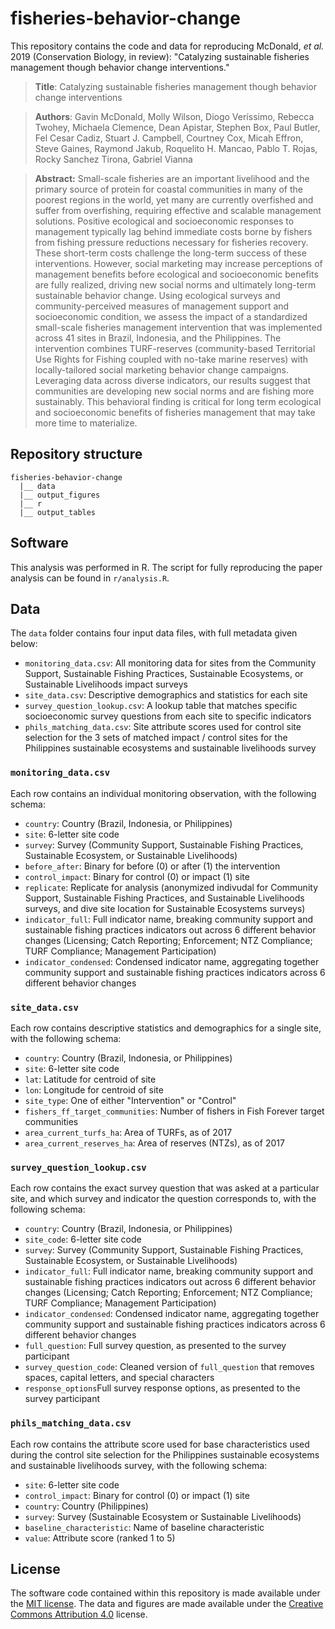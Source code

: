# fisheries-behavior-change
This repository contains the code and data for reproducing McDonald, *et al.* 2019 (Conservation Biology, in review): "Catalyzing sustainable fisheries management though behavior change interventions."

> **Title**: Catalyzing sustainable fisheries management though behavior change interventions

> **Authors**: Gavin McDonald, Molly Wilson, Diogo Veríssimo, Rebecca Twohey, Michaela Clemence, Dean Apistar, Stephen Box, Paul Butler, Fel Cesar Cadiz, Stuart J. Campbell, Courtney Cox, Micah Effron, Steve Gaines, Raymond Jakub, Roquelito H. Mancao, Pablo T. Rojas, Rocky Sanchez Tirona, Gabriel Vianna


> **Abstract:** Small-scale fisheries are an important livelihood and the primary source of protein for coastal communities in many of the poorest regions in the world, yet many are currently overfished and suffer from overfishing, requiring effective and scalable management solutions. Positive ecological and socioeconomic responses to management typically lag behind immediate costs borne by fishers from fishing pressure reductions necessary for fisheries recovery. These short-term costs challenge the long-term success of these interventions. However, social marketing may increase perceptions of management benefits before ecological and socioeconomic benefits are fully realized, driving new social norms and ultimately long-term sustainable behavior change. Using ecological surveys and community-perceived measures of management support and socioeconomic condition, we assess the impact of a standardized small-scale fisheries management intervention that was implemented across 41 sites in Brazil, Indonesia, and the Philippines. The intervention combines TURF-reserves (community-based Territorial Use Rights for Fishing coupled with no-take marine reserves) with locally-tailored social marketing behavior change campaigns. Leveraging data across diverse indicators, our results suggest that communities are developing new social norms and are fishing more sustainably. This behavioral finding is critical for long term ecological and socioeconomic benefits of fisheries management that may take more time to materialize.  

## Repository structure  

```
fisheries-behavior-change 
  |__ data
  |__ output_figures
  |__ r
  |__ output_tables
```

## Software

This analysis was performed in R. The script for fully reproducing the paper analysis can be found in `r/analysis.R`.

## Data

The `data` folder contains four input data files, with full metadata given below:  

* `monitoring_data.csv`: All monitoring data for sites from the Community Support, Sustainable Fishing Practices, Sustainable Ecosystems, or Sustainable Livelihoods impact surveys   
* `site_data.csv`: Descriptive demographics and statistics for each site  
* `survey_question_lookup.csv`: A lookup table that matches specific socioeconomic survey questions from each site to specific indicators     
* `phils_matching_data.csv`: Site attribute scores used for control site selection for the 3 sets of matched impact / control sites for the Philippines sustainable ecosystems and sustainable livelihoods survey  

### `monitoring_data.csv`

Each row contains an individual monitoring observation, with the following schema:

* `country`: Country (Brazil, Indonesia, or Philippines)  
* `site`: 6-letter site code 
* `survey`: Survey (Community Support, Sustainable Fishing Practices, Sustainable Ecosystem, or Sustainable Livelihoods)  
* `before_after`: Binary for before (0) or after (1) the intervention  
* `control_impact`: Binary for control (0) or impact (1) site 
* `replicate`: Replicate for analysis (anonymized indivudal for Community Support, Sustainable Fishing Practices, and Sustainable Livelihoods surveys, and dive site location for Sustainable Ecosystems surveys)  
* `indicator_full`: Full indicator name, breaking community support and sustainable fishing practices indicators out across 6 different behavior changes (Licensing; Catch Reporting; Enforcement; NTZ Compliance; TURF Compliance; Management Participation)  
* `indicator_condensed`: Condensed indicator name, aggregating together community support and sustainable fishing practices indicators across 6 different behavior changes 

### `site_data.csv`  

Each row contains descriptive statistics and demographics for a single site, with the following schema:  

* `country`: Country (Brazil, Indonesia, or Philippines)  
* `site`: 6-letter site code 
* `lat`: Latitude for centroid of site
* `lon`: Longitude for centroid of site
* `site_type`: One of either "Intervention" or "Control"
* `fishers_ff_target_communities`: Number of fishers in Fish Forever target communities  
* `area_current_turfs_ha`: Area of TURFs, as of 2017  
* `area_current_reserves_ha`: Area of reserves (NTZs), as of 2017 


### `survey_question_lookup.csv`

Each row contains the exact survey question that was asked at a particular site, and which survey and indicator the question corresponds to, with the following schema:

* `country`: Country (Brazil, Indonesia, or Philippines)  
* `site_code`: 6-letter site code 
* `survey`: Survey (Community Support, Sustainable Fishing Practices, Sustainable Ecosystem, or Sustainable Livelihoods)  
* `indicator_full`: Full indicator name, breaking community support and sustainable fishing practices indicators out across 6 different behavior changes (Licensing; Catch Reporting; Enforcement; NTZ Compliance; TURF Compliance; Management Participation)  
* `indicator_condensed`: Condensed indicator name, aggregating together community support and sustainable fishing practices indicators across 6 different behavior changes 
* `full_question`: Full survey question, as presented to the survey participant   
* `survey_question_code`: Cleaned version of `full_question` that removes spaces, capital letters, and special characters  
* `response_options`Full survey response options, as presented to the survey participant  

### `phils_matching_data.csv`

Each row contains the attribute score used for base characteristics used during the control site selection for the Philippines sustainable ecosystems and sustainable livelihoods survey, with the following schema:

* `site`: 6-letter site code 
* `control_impact`: Binary for control (0) or impact (1) site 
* `country`: Country (Philippines)  
* `survey`: Survey (Sustainable Ecosystem or Sustainable Livelihoods)  
* `baseline_characteristic`: Name of baseline characteristic  
* `value`: Attribute score (ranked 1 to 5)  

## License

The software code contained within this repository is made available under the [MIT license](http://opensource.org/licenses/mit-license.php). The data and figures are made available under the [Creative Commons Attribution 4.0](https://creativecommons.org/licenses/by/4.0/) license.